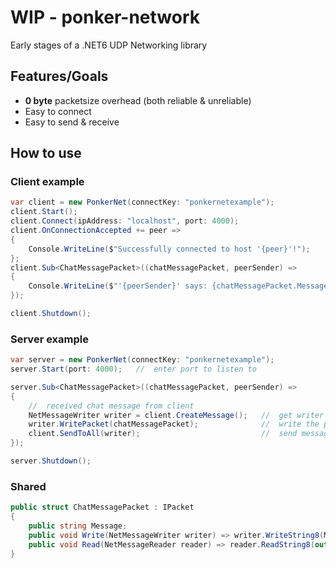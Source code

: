 # WIP - ponker-network 
Early stages of a .NET6 UDP Networking library



## Features/Goals

+ **0 byte** packetsize overhead (both reliable & unreliable)
+ Easy to connect
+ Easy to send & receive



## How to use

### Client example
``` csharp
var client = new PonkerNet(connectKey: "ponkernetexample");
client.Start();
client.Connect(ipAddress: "localhost", port: 4000);
client.OnConnectionAccepted += peer =>
{
    Console.WriteLine($"Successfully connected to host '{peer}'!");
};
client.Sub<ChatMessagePacket>((chatMessagePacket, peerSender) =>
{
    Console.WriteLine($"'{peerSender}' says: {chatMessagePacket.Message}");
});

client.Shutdown();
```
### Server example
``` csharp
var server = new PonkerNet(connectKey: "ponkernetexample");
server.Start(port: 4000);   //  enter port to listen to

server.Sub<ChatMessagePacket>((chatMessagePacket, peerSender) =>
{
    //  received chat message from client 
    NetMessageWriter writer = client.CreateMessage();   //  get writer
    writer.WritePacket(chatMessagePacket);              //  write the packet
    client.SendToAll(writer);                           //  send message
});

server.Shutdown();
```

### Shared
``` csharp
public struct ChatMessagePacket : IPacket
{
    public string Message;
    public void Write(NetMessageWriter writer) => writer.WriteString8(Message);
    public void Read(NetMessageReader reader) => reader.ReadString8(out Message);
}
```
